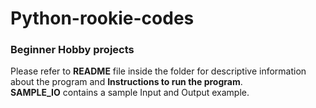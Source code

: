 # Python-rookie-codes
### Beginner Hobby projects

Please refer to **README** file inside the folder for descriptive information about the program and **Instructions to run the program**. <br/>
**SAMPLE_IO** contains a sample Input and Output example.  
